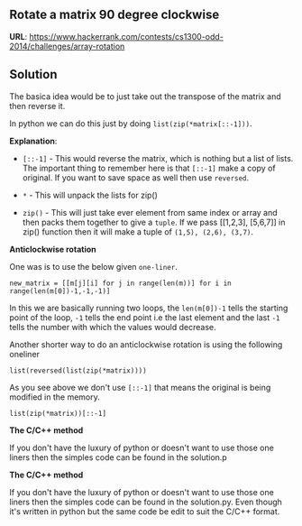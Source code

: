 ## Rotate a matrix 90 degree clockwise

__URL__: https://www.hackerrank.com/contests/cs1300-odd-2014/challenges/array-rotation

## Solution

The basica idea would be to just take out the transpose of the matrix and then reverse it. 

In python we can do this just by doing `list(zip(*matrix[::-1]))`.

__Explanation__:

* `[::-1]` - This would reverse the matrix, which is nothing but a list of lists. The important thing to remember here is that `[::-1]` make a copy of original. If you want to save space as well then use `reversed`.

* `*` - This will unpack the lists for zip()
* `zip()` - This will just take ever element from same index or array and then packs them together to give a `tuple`. If we pass [[1,2,3], [5,6,7]] in zip() function then it will make a tuple of `(1,5), (2,6), (3,7)`.

__Anticlockwise rotation__

One was is to use the below given `one-liner`.

```
new_matrix = [[m[j][i] for j in range(len(m))] for i in range(len(m[0])-1,-1,-1)]
```

In this we are basically running two loops, the `len(m[0])-1` tells the starting point of the loop, `-1` tells the end point i.e the last element and the last `-1` tells the number with which the values would decrease.

Another shorter way to do an anticlockwise rotation is using the following oneliner

```
list(reversed(list(zip(*matrix))))
```
As you see above we don't use `[::-1]` that means the original is being modified in the memory.	

```
list(zip(*matrix))[::-1]
```

__The C/C++ method__

If you don't have the luxury of python or doesn't want to use those one liners then the simples code can be found in the solution.p

__The C/C++ method__

If you don't have the luxury of python or doesn't want to use those one liners then the simples code can be found in the solution.py. Even though it's written in python but the same code be edit to suit the C/C++ format.

